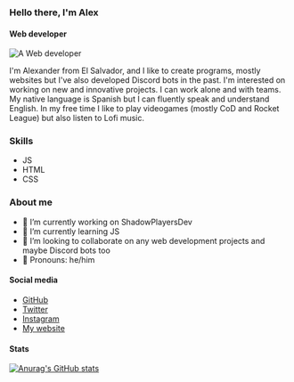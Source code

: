 ### Hello there, I'm Alex
#### Web developer
![A Web developer](https://alex22sv.tk/images/whitebanner.png)

I'm Alexander from El Salvador, and I like to create programs, mostly websites but I've also developed Discord bots in the past. I'm interested on working on new and innovative projects. I can work alone and with teams. My native language is Spanish but I can fluently speak and understand English. In my free time I like to play videogames (mostly CoD and Rocket League) but also listen to Lofi music.

### Skills 
- JS
- HTML
- CSS

### About me
- 🔭 I’m currently working on ShadowPlayersDev 
- 🌱 I’m currently learning JS 
- 👯 I’m looking to collaborate on any web development projects and maybe Discord bots too 
- 👨 Pronouns: he/him 

#### Social media
* [GitHub](https://github.com/Alex22-SV)
* [Twitter](https://twitter.com/Alex22_SV)
* [Instagram](https://www.instagram.com/alex22_sv/)
* [My website](https://alex22sv.tk)

#### Stats
[![Anurag's GitHub stats](https://github-readme-stats.vercel.app/api?username=alex22sv&theme=nightowl)](https://github.com/anuraghazra/github-readme-stats) 

